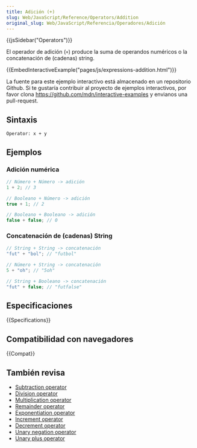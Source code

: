 ```yaml
---
title: Adición (+)
slug: Web/JavaScript/Reference/Operators/Addition
original_slug: Web/JavaScript/Referencia/Operadores/Adición
---
```


{{jsSidebar("Operators")}}

El operador de adición (`+`) produce la suma de operandos numéricos o la concatenación de (cadenas) string.

{{EmbedInteractiveExample("pages/js/expressions-addition.html")}}

La fuente para este ejemplo interactivo está almacenado en un repositorio Github. Si te gustaría contribuir al proyecto de ejemplos interactivos, por favor clona <https://github.com/mdn/interactive-examples> y envianos una pull-request.

## Sintaxis

```
Operator: x + y
```

## Ejemplos

### Adición numérica

```js
// Número + Número -> adición
1 + 2; // 3

// Booleano + Número -> adición
true + 1; // 2

// Booleano + Booleano -> adición
false + false; // 0
```

### Concatenación de (cadenas) String

```js
// String + String -> concatenación
"fut" + "bol"; // "futbol"

// Número + String -> concatenación
5 + "oh"; // "5oh"

// String + Booleano -> concatenación
"fut" + false; // "futfalse"
```

## Especificaciones

{{Specifications}}

## Compatibilidad con navegadores

{{Compat}}

## También revisa

- [Subtraction operator](/es/docs/Web/JavaScript/Reference/Operators/Subtraction)
- [Division operator](/es/docs/Web/JavaScript/Reference/Operators/Division)
- [Multiplication operator](/es/docs/Web/JavaScript/Reference/Operators/Multiplication)
- [Remainder operator](/es/docs/Web/JavaScript/Reference/Operators/Remainder)
- [Exponentiation operator](/es/docs/Web/JavaScript/Reference/Operators/Exponentiation)
- [Increment operator](/es/docs/Web/JavaScript/Reference/Operators/Increment)
- [Decrement operator](/es/docs/Web/JavaScript/Reference/Operators/Decrement)
- [Unary negation operator](/es/docs/Web/JavaScript/Reference/Operators/Unary_negation)
- [Unary plus operator](/es/docs/Web/JavaScript/Reference/Operators/Unary_plus)
